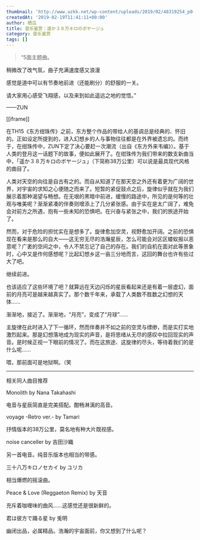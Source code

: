```yaml
---
thumbnail: 'http://www.uzkk.net/wp-content/uploads/2019/02/48319254_p0-825x510.jpg'
createdAt: '2019-02-19T11:41:11+00:00'
author: 栖瓜
title: 音乐鉴赏：遥か３８万キロのボヤージュ
category: 音乐鉴赏
tags: []
---
```


> “5面主题曲。

稍微改了改气氛，曲子充满速度感又浪漫

感觉是道中可以有节奏地前进（还能刷分）的舒服的一关。

请大家用心感受飞翔感，以及来到如此遥远之地的觉悟。”

——ZUN

[[iframe]]

在TH15《东方绀珠传》之前，东方整个作品的带给人的基调总是经典的、怀旧的。正如设定所提到的，进入幻想乡的人与事物往往都是在外界被遗忘的。而终于，在绀珠传中，ZUN下定了决心要赶一次潮流（出自《东方外来韦编》）。基于人类的登月这一话题下的故事，便如此展开了。在绀珠传为我们带来的数支新曲当中，「遥か３８万キロのボヤージュ」（下简称38万公里）可以说是最具现代风格的曲目了。

人类对天空的向往是自古有之的。而自从知道了在那天空之外还有着更为广阔的世界，对宇宙的求知之心便随之而来了。短暂的紧促鼓点之后，旋律似乎就在为我们展示着那种渴望与畅想。在无垠的黑暗中前进，缓慢的路途中，所见的是何等的壮观与唯美呢？渐渐紧凑的伴奏则增添上了几分紧张感。由于实在是太广阔了，难免会对前方之所遇，抱有一些未知的恐惧吧。在兴奋与紧张之中，我们的旅途开始了。

然而，对于危险的担忧实在是想多了。旋律愈加空灵，视野愈加开阔。之前的恐惧现在看来是那么的自大——这无穷无尽的浩瀚星辰，怎么可能会对区区蝼蚁报以恶意呢？广袤的空间之中，令人不禁忘记了自己的存在。我们的自机在面对此等景象时，心中又是作何感想呢？比起幻想乡这一亩三分地而言，这回的舞台也许有些过大了吧。

继续前进。

也该适应了这些环境了吧？就算远在天边闪烁的星辰看起来还是有着一层虚幻，面前的月亮可是越来越真实了。那个数千年来，承载了人类数不胜数之幻想的天体……

渐渐地，接近了。渐渐地，“月亮”，变成了“月球”……

主旋律在此时进入了下一循环，然而伴奏并不如之前的空灵与缥缈，而是实打实地激烈起来。那是幻想落地成为现实的声音，是将思绪从无尽的感叹中拉回现实的声音。是时候正视一下眼前的情况了。而在这旅途、这旋律的尽头，等待着我们的是什么呢……

喂，那前面可是地狱啊。（笑

---

相关同人曲目推荐

Monolith by Nana Takahashi

电音与星辰简直是完美搭配。酣畅淋漓的高音。

voyage -Retro ver.- by Tamari

抒情版本的38万公里，莫名地有种大片既视感。

noise canceller by 吉田沙織

另一首电音。纯音乐版本也相当的带感。

三十八万キロノセカイ by ユリカ

相当爆燃的摇滚曲。

Peace & Love (Reggaeton Remix) by 天音

充斥着咖喱味的曲风……这感觉还是很新鲜的。

君は彼方で踊る星 by 兎明

幽闭出品，必属精品。浩瀚的宇宙面前，你又想到了什么呢？
